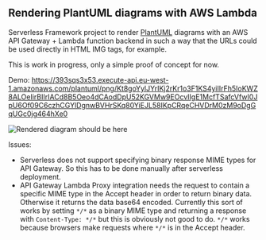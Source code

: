 ## Rendering PlantUML diagrams with AWS Lambda

Serverless Framework project to render [PlantUML](http://plantuml.com) diagrams with an AWS API Gateway + Lambda
function backend in such a way that the URLs could be used directly in HTML IMG tags, for example.

This is work in progress, only a simple proof of concept for now.

Demo: https://393sqs3x53.execute-api.eu-west-1.amazonaws.com/plantuml/png/Kt8goYylJYrIKj2rKr1o3F1KS4yiIIrFh5IoKWZ8ALOeIirBIIrIACd8B5Oeo4dCAodDpU52KGVMw9EOcvIIgE1McfTSafcVfwI0JpU6Of09C6czhCGYlDgnwBVHrSKq80YiEJL58IKpCRqeCHVDrM0zM9oDgGqUGc0jg464hXe0

![Rendered diagram should be here](https://393sqs3x53.execute-api.eu-west-1.amazonaws.com/plantuml/png/Kt8goYylJYrIKj2rKr1o3F1KS4yiIIrFh5IoKWZ8ALOeIirBIIrIACd8B5Oeo4dCAodDpU52KGVMw9EOcvIIgE1McfTSafcVfwI0JpU6Of09C6czhCGYlDgnwBVHrSKq80YiEJL58IKpCRqeCHVDrM0zM9oDgGqUGc0jg464hXe0)

Issues:
- Serverless does not support specifying binary response MIME types for API Gateway. So this has to be done manually after serverless deployment.
- API Gateway Lambda Proxy integration needs the request to contain a specific MIME type in the Accept header in order
to return binary data. Otherwise it returns the data base64 encoded. Currently this sort of works by setting `*/*` as a binary MIME type and 
returning a response with `Content-Type: */*` but this is obviously not good to do. `*/*` works because browsers make requests where `*/*` is in the Accept header.

